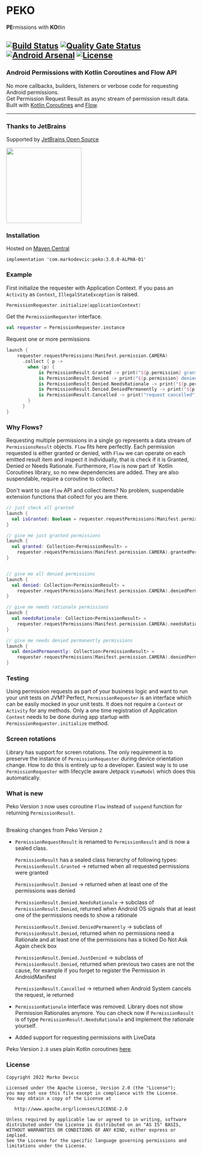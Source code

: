 # PEKO
**PE**rmissions with **KO**tlin

[![Build Status](https://travis-ci.org/deva666/Peko.svg?branch=master)](https://travis-ci.org/deva666/Peko) [![Quality Gate Status](https://sonarcloud.io/api/project_badges/measure?project=deva666_Peko&metric=alert_status)](https://sonarcloud.io/dashboard?id=deva666_Peko) [![Android Arsenal](https://img.shields.io/badge/Android%20Arsenal-Peko-blue.svg?style=flat)](https://android-arsenal.com/details/1/6861) [![License](https://img.shields.io/badge/License-Apache%202.0-blue.svg)](https://opensource.org/licenses/Apache-2.0)
---
### Android Permissions with Kotlin Coroutines and Flow API
No more callbacks, builders, listeners or verbose code for requesting Android permissions.  
Get Permission Request Result as async stream of permission result data. 
Built with [Kotlin Coroutines](https://github.com/Kotlin/kotlinx.coroutines) and [Flow](https://kotlinlang.org/api/kotlinx.coroutines/kotlinx-coroutines-core/kotlinx.coroutines.flow/-flow/).
***


### Thanks to JetBrains
Supported by [JetBrains Open Source](https://www.jetbrains.com/community/opensource/#support)

[<img src="https://resources.jetbrains.com/storage/products/company/brand/logos/jb_beam.png" width=200 height=200/>](https://www.jetbrains.com/)

### Installation

Hosted on [Maven Central](https://search.maven.org/artifact/com.markodevcic/peko/2.2.0/aar)

```
implementation 'com.markodevcic:peko:3.0.0-ALPHA-01'
```

### Example 
First initialize the requester with Application Context. If you pass an `Activity` as `Context`, `IllegalStateException` is raised.
```kotlin
PermissionRequester.initialize(applicationContext)
```
Get the `PermissionRequester` interface.
```kotlin
val requester = PermissionRequester.instance
```
Request one or more permissions
```kotlin
launch {
	requester.requestPermissions(Manifest.permission.CAMERA)
      .collect { p ->
        when (p) {
			is PermissionResult.Granted -> print("${p.permission} granted") // nice, proceed 
            is PermissionResult.Denied -> print("${p.permission} denied") // denied, not interested in reason
            is PermissionResult.Denied.NeedsRationale -> print("${p.permission} needs rationale") // show rationale
            is PermissionResult.Denied.DeniedPermanently -> print("${p.permission} denied for good") // no go
            is PermissionResult.Cancelled -> print("request cancelled") // op canceled, repeat the request
        } 
      }
}

```

### Why Flows?
Requesting multiple permissions in a single go represents a data stream of `PermissionsResult` objects. `Flow` fits here perfectly.
Each permission requested is either granted or denied, with `Flow` we can operate on each emitted result item and inspect it individually, that is check if it is Granted, Denied or Needs Rationale.
Furthermore, `Flow` is now part of `Kotlin Coroutines library, so no new dependencies are added.
They are also suspendable, require a coroutine to collect.

Don't want to use `Flow` API and collect items? No problem, suspendable extension functions that collect for you are there.
```kotlin
// just check all granted
launch {
  val isGranted: Boolean = requester.requestPermissions(Manifest.permission.CAMERA).allGranted()
}

// give me just granted permissions
launch {
  val granted: Collection<PermissionResult> =
    requester.requestPermissions(Manifest.permission.CAMERA).grantedPermissions()
}


// give me all denied permissions
launch {
  val denied: Collection<PermissionResult> =
    requester.requestPermissions(Manifest.permission.CAMERA).deniedPermissions()
}

// give me needs rationale permissions
launch {
  val needsRationale: Collection<PermissionResult> =
    requester.requestPermissions(Manifest.permission.CAMERA).needsRationalePermissions()
}

// give me needs denied permanently permissions
launch {
  val deniedPermanently: Collection<PermissionResult> =
    requester.requestPermissions(Manifest.permission.CAMERA).deniedPermanently()
}
```

### Testing
Using permission requests as part of your business logic and want to run your unit tests on JVM?
Perfect, `PermissionRequester` is an interface which can be easily mocked in your unit tests. It does not require a `Context` or `Activity` for any methods.
Only a one time registration of Application `Context` needs to be done during app startup with `PermissionRequester.initialize` method.


### Screen rotations
Library has support for screen rotations. 
The only requirement is to preserve the instance of `PermissionRequester` during device orientation change. How to do this is entirely up to a developer.
Easiest way is to use `PermissionRequester` with lifecycle aware Jetpack `ViewModel` which does this automatically.



### What is new
Peko Version `3` now uses coroutine `Flow` instead of `suspend` function for returning `PermissionResult`.
##
Breaking changes from Peko Version `2`

* `PermissionRequestResult` is renamed to `PermissionResult` and is now a sealed class.

    `PermissionResult` has a sealed class hierarchy of following types:
    `PermissionResult.Granted` -> returned when all requested permissions were granted
    
    `PermissionResult.Denied` -> returned when at least one of the permissions was denied
    
    `PermissionResult.Denied.NeedsRationale` -> subclass of `PermissionResult.Denied`, returned 
    when Android OS signals that at least one of the permissions needs to show a rationale
    
    `PermissionResult.Denied.DeniedPermanently` -> subclass of `PermissionResult.Denied`, returned when no 
    permissions need a Rationale and at least one of the permissions has a ticked Do Not Ask Again check box

    `PermissionResult.Denied.JustDenied` -> subclass of `PermissionResult.Denied`, returned when 
    previous two cases are not the cause, for example if you forget to register the Permission in
     AndroidManifest

    `PermissionResult.Cancelled` -> returned when Android System cancels the request, ie returned

* `PermissionRationale` interface was removed. Library does not show Permission Rationales anymore.
    You can check now if `PermissionResult` is of type `PermissionResult.NeedsRationale` and implement the rationale yourself.
    
*  Added support for requesting permissions with LiveData


Peko Version `2.0` uses plain Kotlin coroutines [here](https://github.com/deva666/Peko/tree/release/2.0.0).


### License
```text
Copyright 2022 Marko Devcic

Licensed under the Apache License, Version 2.0 (the "License");
you may not use this file except in compliance with the License.
You may obtain a copy of the License at

   http://www.apache.org/licenses/LICENSE-2.0

Unless required by applicable law or agreed to in writing, software
distributed under the License is distributed on an "AS IS" BASIS,
WITHOUT WARRANTIES OR CONDITIONS OF ANY KIND, either express or implied.
See the License for the specific language governing permissions and
limitations under the License.
```
